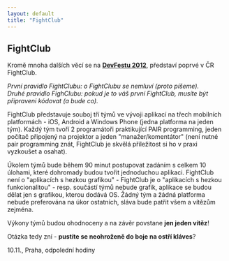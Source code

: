 ```yaml
---
layout: default
title: "FightClub"
---
```


## FightClub

Kromě mnoha dalších věcí se na [**DevFestu 2012**](http://www.devfest.cz), představí poprvé v ČR FightClub.

*První pravidlo FightClubu: o FightClubu se nemluví (proto píšeme). <br />
Druhé pravidlo FighClubu: pokud je to váš první FightClub, musíte být připraveni kódovat (a bude co).*

FightClub představuje souboj tří týmů ve vývoji aplikací na třech mobilních platformách - iOS, Android a Windows Phone (jedna platforma na jeden tým). Každý tým tvoří 2 programátoři praktikující PAIR programming, jeden počítač připojený na projektor a jeden "manažer/komentátor" (není nutné pair programming znát, FightClub je skvělá příležitost si ho v praxi vyzkoušet a osahat). 

Úkolem týmů bude během 90 minut postupovat zadáním s celkem 10 úlohami, které dohromady budou tvořit jednoduchou aplikaci. FightClub není o "aplikacích s hezkou grafikou" - FightClub je o "aplikacích s hezkou funkcionalitou" - resp. součástí týmů nebude grafik, aplikace se budou dělat jen s grafikou, kterou dodává OS. Žádný tým a žádná platforma nebude preferována na úkor ostatních, sláva bude patřit všem a vítězům zejména. 

Výkony týmů budou ohodnoceny a na závěr povstane **jen jeden vítěz**!

Otázka tedy zní - **pustíte se neohroženě do boje na ostří kláves**? 

10.11., Praha, odpolední hodiny